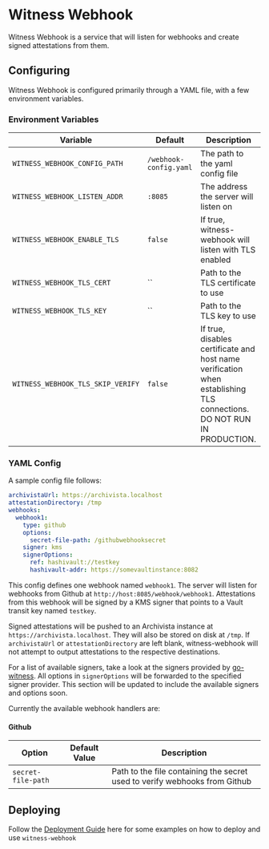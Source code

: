 # Witness Webhook

Witness Webhook is a service that will listen for webhooks and create signed attestations from them.

## Configuring

Witness Webhook is configured primarily through a YAML file, with a few environment variables.

### Environment Variables

| Variable | Default | Description |
| -------- | ------- | ----------- |
| `WITNESS_WEBHOOK_CONFIG_PATH` | `/webhook-config.yaml` | The path to the yaml config file |
| `WITNESS_WEBHOOK_LISTEN_ADDR` | `:8085` | The address the server will listen on |
| `WITNESS_WEBHOOK_ENABLE_TLS`  | `false` | If true, witness-webhook will listen with TLS enabled |
| `WITNESS_WEBHOOK_TLS_CERT`    | `` | Path to the TLS certificate to use |
| `WITNESS_WEBHOOK_TLS_KEY`     | `` | Path to the TLS key to use |
| `WITNESS_WEBHOOK_TLS_SKIP_VERIFY`     | `false` | If true, disables certificate and host name verification when establishing TLS connections. DO NOT RUN IN PRODUCTION. |

### YAML Config

A sample config file follows:

```yaml
archivistaUrl: https://archivista.localhost
attestationDirectory: /tmp
webhooks:
  webhook1:
    type: github
    options:
      secret-file-path: /githubwebhooksecret
    signer: kms
    signerOptions:
      ref: hashivault://testkey
      hashivault-addr: https://somevaultinstance:8082
```

This config defines one webhook named `webhook1`. The server will listen for webhooks from Github at `http://host:8085/webhook/webhook1`. Attestations from this webhook will be signed by a KMS signer that points to a Vault transit key named `testkey`.

Signed attestations will be pushed to an Archivista instance at `https://archivista.localhost`. They will also be stored on disk at `/tmp`. If `archivistaUrl` or `attestationDirectory` are left blank, witness-webhook will not attempt to output attestations to the respective destinations.

For a list of available signers, take a look at the signers provided by [go-witness](https://github.com/in-toto/go-witness). All options in `signerOptions` will be forwarded to the specified signer provider. This section will be updated to include the available signers and options soon.

Currently the available webhook handlers are:

#### Github

| Option | Default Value | Description |
| ------ | ------------- | ----------- |
| `secret-file-path` | | Path to the file containing the secret used to verify webhooks from Github |

## Deploying

Follow the [Deployment Guide](/docs/deployment-guide.md) here for some examples on how to deploy and use `witness-webhook`
